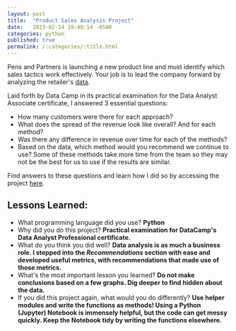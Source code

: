 ```yaml
---
layout: post
title:  "Product Sales Analysis Project"
date:   2023-02-14 19:48:14 -0500
categories: python
published: true
permalink: /:categories/:title.html
---
```


Pens and Partners is launching a new product line and must identify which sales tactics work effectively. Your job is to lead the company forward by analyzing the retailer's [data](https://github.com/add0794/product_sales_analysis/blob/f85af366447686c8ff2b724e8aafee580a3c8707/product_sales.csv).

Laid forth by Data Camp in its practical examination for the Data Analyst Associate certificate, I answered 3 essential questions:

- How many customers were there for each approach?
- What does the spread of the revenue look like overall? And for each method?
- Was there any difference in revenue over time for each of the methods?
- Based on the data, which method would you recommend we continue to use? Some of these methods take more time from the team so they may not be the best for us to use if the results are similar.


Find answers to these questions and learn how I did so by accessing the project [here](https://github.com/add0794/product_sales_analysis/blob/f85af366447686c8ff2b724e8aafee580a3c8707/README.md).

<h2>Lessons Learned:</h2>

- What programming language did you use? **Python**
- Why did you do this project? **Practical examination for DataCamp's Data Analyst Professional certificate.**
- What do you think you did well? **Data analysis is as much a business role. I stepped into the *Recommendations* section with ease and developed useful metrics, with recommendations that made use of those metrics.**
- What's the most important lesson you learned? **Do not make conclusions based on a few graphs. Dig deeper to find hidden about the data.**
- If you did this project again, what would you do differently? **Use helper modules and write the functions as methods! Using a Python (Jupyter) Notebook is immensely helpful, but the code can get messy quickly. Keep the Notebook tidy by writing the functions elsewhere.**
